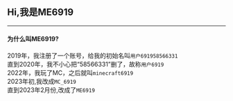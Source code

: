 Hi,我是ME6919   
---------------------------------------

---------------------------------------
#### 为什么叫ME6919?  
2019年，我注册了一个账号，给我的初始名叫`用户691958566331`  
直到2020年，我不小心把“58566331”删了，故称`用户6919`   
2022年，我玩了MC，之后就叫`minecraft6919`   
2023年初,我改成`MC_6919`    
直到2023年2月份,改成了`ME6919`   
